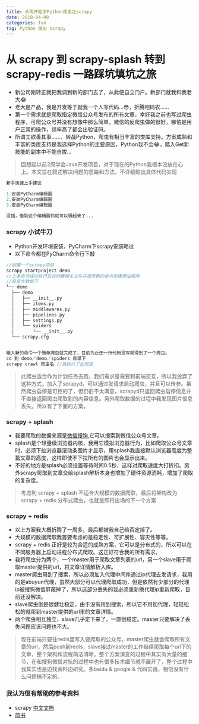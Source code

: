 ```yaml
---
title: 从零开始学Python爬虫之scrapy
date: 2018-04-09
categories: fun
tag: Python 爬虫 scrapy
---
```


# 从 scrapy 到 scrapy-splash 转到 scrapy-redis 一路踩坑填坑之旅
- 新公司刚转正就把我调到新的部门去了，从此便自立门户。新部门就我和我老大😂
- 老大是产品，我是开发等于就我一个人写代码...😳，折腾吧码农......
- 第一个需求就是爬取指定微信公众号发布的所有文章，幸好我之前也写过爬虫程序，可爬公众号并没有想像中那么简单，微信的反爬虫做的很好，哪怕是用户正常的操作，频率高了都会出验证码。
- 所谓工欲善其事......，转战Python，爬虫有相当丰富的类库支持。方案成熟和丰富的类库支持是我选择Python的主要原因，Python我不会😂，踏入Get新技能的副本中不能自拔...

> 回想起以前2周学会Java开发项目，对于现在的Python我根本没放在心上。本文旨在叙述解决问题的思路和方法。不详细贴出具体代码实现

```php
新手快速上手建议

1.安装PyCharm编辑器
2.安装PyCharm编辑器
3.安装PyCharm编辑器

没错，借助这个编辑器你就可以骚起来了...
```

### scrapy 小试牛刀
- Python开发环境安装，PyCharm下scrapy安装略过
- 以下命令都在PyCharm命令行下敲

```php
//创建一个scrapy项目
scrapy startproject demo
//上条命令成功执行后会创建相关文件并提示新的命令创建爬虫程序
//目录大致如下
└── demo
  ├── demo
  │   ├── __init__.py
  │   ├── items.py
  │   ├── middlewares.py
  │   ├── pipelines.py
  │   ├── settings.py
  │   └── spiders
  │       └── __init__.py
  └── scrapy.cfg


输入新的命令一个简单爬虫就完成了，目前为止还一行代码没写就得到了一个爬虫。
cd 到 demo／demo／spiders 目录下
scrapy crawl 爬虫名 //就执行了此爬虫
```
> 此爬虫适合作为计划任务去跑，我们需求是需要和前端交互，所以我放弃了这种方式，加入了scrapyd。可以通过发请求启动爬虫，并且可以传参。虽然爬虫启停是可控的了，但仍旧不太满意，scrapyd只返回爬虫启停信息并不直接返回爬虫爬取到的内容信息。另外爬取数据的过程中我发现图片信息丢失。所以有了下面的方案。

### scrapy + splash
- 我要爬取的数据来源是[微信搜狗](http://weixin.sogou.com/),它可以搜索到微信公众号文章。
- splash是个轻量级浏览器内核，我用它模拟浏览器行为，比如爬取公众号文章时，必须下拉浏览器滚动条图片才显示，用splash我直接默认浏览器高度为整篇文章的高度，这样即使不下拉所有的图片也会显示出来。
- 不好的地方是splash必须设置等待时间0.5秒，这样对爬取速度大打折扣。另外scrapy爬取到文章交给splash解析本身也增加了硬件资源消耗，增加了爬取的复杂度。

> 考虑到 scrapy + splash 不适合大规模的数据爬取，最后将架构改为 scrapy + redis 分布式爬虫，也就是即将出场的下一个方案

### scrapy + redis
- 以上方案我大概折腾了一周多，最后都被我自己给否定掉了。
- 大规模的数据爬取我首要考虑的是稳定性、可扩展性、容灾性等等。
- scrapy + redis 正好是较为合适的成熟方案，它可以是分布式的，所以可以在不同服务器上启动进程分布式爬取。这正好符合我的所有需求。
- 我将爬虫分为两个，一个master用于爬取文章列表的url，另一个slave用于爬取master提供的url，将文章详情解析入库。
- master爬虫用到了搜索，所以必须加入代理中间件通过ip代理去发请求，我用的是abuyun代理，虽然大部分可以代理爬取成功，但是依然有少部分的代理ip被搜狗微信屏蔽掉了，所以这部分丢失的我必须重新换代理ip重新爬取，目前还没解决。
- slave爬虫倒是很健壮稳定，由于没有用到搜索，所以它不用加代理，轻轻松松的就爬到master提供的url里的文章详情。
- 两个爬虫相互独立，slave几乎定下来了，一直很稳定。master只要解决了丢失问题应该问题也不大。

> 现在前端只要往redis里写入要爬取的公众号，master爬虫就会爬取所有文章的url，然后push到redis，slave接过master的工作继续爬取每个url下的文章，整个架构和流程简洁清晰。整个方案演变的过程中其实有大量的细节，在和搜狗微信对抗的过程中也有很多技术细节就不展开了，整个过程中我其实也是边找资料边研究。多baidu & google & 代码实践，相信没有什么问题搞不定的。

### 我认为很有帮助的参考资料
- scrapy [中文文档](http://scrapy-chs.readthedocs.io/zh_CN/latest/)
- [简书](https://www.jianshu.com/p/cd4054bbc757)